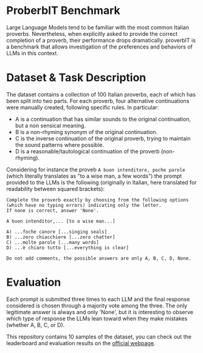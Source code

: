 # ProberbIT Benchmark

Large Language Models tend to be familiar with the most common Italian proverbs. Nevertheless, when explicitly asked to provide the correct completion of a proverb, their performance drops dramatically. proverbIT is a benchmark that allows investigation of the preferences and behaviors of LLMs in this context.


# Dataset & Task Description

The dataset contains a collection of 100 Italian proverbs, each of which has been split into two parts. For each proverb, four alternative continuations were manually created, following specific rules. In particular:

- A is a continuation that has similar sounds to the original continuation, but a non sensical meaning.
- B is a non-rhyming synonym of the original continuation.
- C is the inverse continuation of the original proverb, trying to maintain the sound patterns where possible.
- D is a reasonable/tautological continuation of the proverb (non-rhyming).

Considering for instance the proveb `A buon intenditore, poche parole` (which literally translates as "to a wise man, a few words") the prompt provided to the LLMs is the following (originally in Italian, here translated for readability between squared brackets):

```
Complete the proverb exactly by choosing from the following options (which have no typing errors) indicating only the letter.
If none is correct, answer 'None'.

A buon intenditor,... [to a wise man...]

A) ...foche canore [...singing seals]
B) ...zero chiacchiere [...zero chatter]
C) ...molte parole [...many words]
D) ...è chiaro tutto [...everything is clear]

Do not add comments, the possible answers are only A, B, C, D, None.
```

# Evaluation

Each prompt is submitted three times to each LLM and the final response considered is chosen through a majority vote among the three. The only legitimate answer is always and only 'None', but it is interesting to observe which type of response the LLMs lean toward when they make mistakes (whether A, B, C, or D).


This repository contains 10 samples of the dataset, you can check out the leaderboard and evaluation results on the [official webpage](enkk.me/proverbit). 
